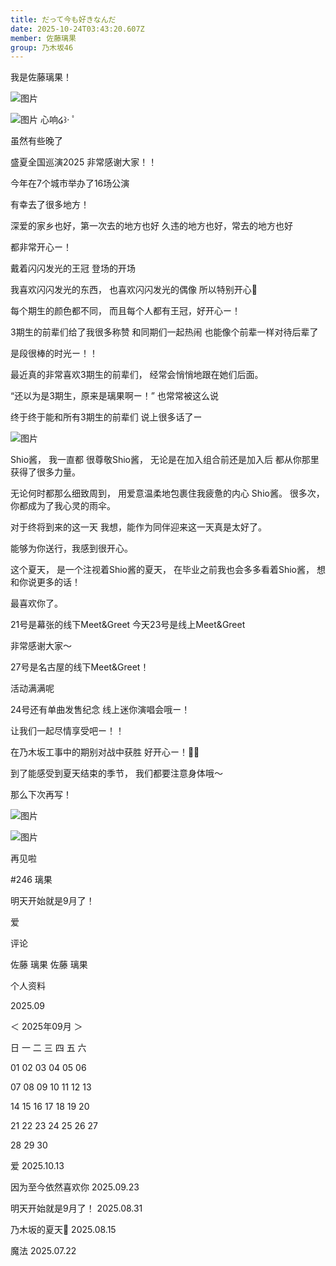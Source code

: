 ```yaml
---
title: だって今も好きなんだ
date: 2025-10-24T03:43:20.607Z
member: 佐藤璃果
group: 乃木坂46
---
```


我是佐藤璃果！



![图片](https://www.nogizaka46.com/files/46/diary/n46/MEMBER/moblog/202509/mobwDYQrF.jpg)





![图片](https://www.nogizaka46.com/files/46/diary/n46/MEMBER/moblog/202509/mobpL1T5k.jpg)
心响໒꒱· ﾟ






虽然有些晚了

盛夏全国巡演2025
非常感谢大家！！

今年在7个城市举办了16场公演

有幸去了很多地方！

深爱的家乡也好，第一次去的地方也好
久违的地方也好，常去的地方也好

都非常开心ー！


戴着闪闪发光的王冠
登场的开场

我喜欢闪闪发光的东西，
也喜欢闪闪发光的偶像
所以特别开心👑


每个期生的颜色都不同，
而且每个人都有王冠，好开心ー！


3期生的前辈们给了我很多称赞
和同期们一起热闹
也能像个前辈一样对待后辈了

是段很棒的时光ー！！


最近真的非常喜欢3期生的前辈们，
经常会悄悄地跟在她们后面。

“还以为是3期生，原来是璃果啊ー！”
也常常被这么说


终于终于能和所有3期生的前辈们
说上很多话了ー



![图片](https://www.nogizaka46.com/files/46/diary/n46/MEMBER/moblog/202509/mobHVEIdg.jpg)



Shio酱，
我一直都
很尊敬Shio酱，
无论是在加入组合前还是加入后
都从你那里获得了很多力量。

无论何时都那么细致周到，
用爱意温柔地包裹住我疲惫的内心
Shio酱。
很多次，你都成为了我心灵的雨伞。


对于终将到来的这一天
我想，能作为同伴迎来这一天真是太好了。

能够为你送行，我感到很开心。

这个夏天，
是一个注视着Shio酱的夏天，
在毕业之前我也会多多看着Shio酱，
想和你说更多的话！


最喜欢你了。







21号是幕张的线下Meet&Greet
今天23号是线上Meet&Greet

非常感谢大家〜


27号是名古屋的线下Meet&Greet！

活动满满呢


24号还有单曲发售纪念
线上迷你演唱会哦ー！



让我们一起尽情享受吧ー！！




在乃木坂工事中的期别对战中获胜
好开心ー！🍖🍖




到了能感受到夏天结束的季节，
我们都要注意身体哦〜



那么下次再写！




![图片](https://www.nogizaka46.com/files/46/diary/n46/MEMBER/moblog/202509/mobcJj0AU.jpg)






![图片](https://www.nogizaka46.com/files/46/diary/n46/MEMBER/moblog/202509/mob0CBs4Y.png)





再见啦


#246 璃果







明天开始就是9月了！







爱




















评论

















佐藤 璃果
佐藤 璃果




个人资料




















2025.09















＜
2025年09月
＞



日
一
二
三
四
五
六



01
02
03
04
05
06


07
08
09
10
11
12
13


14
15
16
17
18
19
20


21
22
23
24
25
26
27


28
29
30



























爱
2025.10.13





因为至今依然喜欢你
2025.09.23





明天开始就是9月了！
2025.08.31





乃木坂的夏天🌻
2025.08.15





魔法
2025.07.22